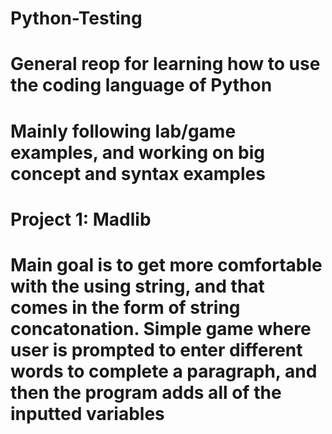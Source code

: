 # Python-Testing

# General reop for learning how to use the coding language of Python
# Mainly following lab/game examples, and working on big concept and syntax examples

# Project 1: Madlib
# Main goal is to get more comfortable with the using string, and that comes in the form of string concatonation. Simple game where user is prompted to enter different words to complete a paragraph, and then the program adds all of the inputted variables

